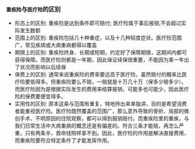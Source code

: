 ### `重疾险`与`医疗险`的区别

* 形态上的区别: 重疾险是达到条件即可赔付; 医疗险属于事后报销,不会超过实际发生数额
* 范围上的区别: 重疾险包括几十种重症，以及十几种轻度症状。医疗险范围广，常见疾病或大病重病都得以覆盖
* 期限上的区别: 重疾险终身、长期或短期，约定好了保障期限，这期间内都可获得保障。而医疗险则都是一年期，因此保证续保很重要，不能因为某一年出了状况而影响以后续保
* 保费上的区别: 通常来说重疾险的费率要远高于医疗险，虽然赔付的概率比医疗险要低得多。但重疾险要么不赔，一赔就是十万几十万（保多少赔多少）。而医疗险因为是根据实际发生的费用来结算报销，可能多也可能少，因此医疗险的保费要便宜得多。
* 实用性的区别: 原本这条与范围有重复，特地拎出来单独讲，目的是希望消费者能重视医疗险。医疗险既然覆盖的范围广，那么意外导致的骨折、局部的微创手术、不明原因的住院观察，都可以得到报销赔付。而重疾险里的重疾，与我们日常生活中大病重病的概念还是有偏差的。符合三条才能赔，再怎么严重，只有两条半，救命钱照样拿不到。因此，医疗险的作用是解决直接费用，而重疾险要符合特定条件了才能发挥作用。

